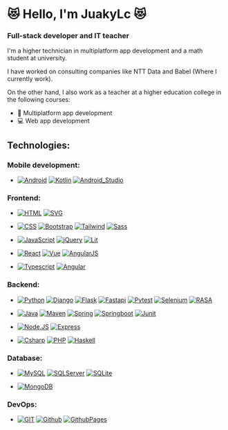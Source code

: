 # 😻 Hello, I'm JuakyLc 😻

### Full-stack developer and IT teacher

I'm a higher technician in multiplatform app development and a math student at university.

I have worked on consulting companies like NTT Data and Babel (Where I currently work). 

On the other hand, I also work as a teacher at a higher education college in the following courses:
- 📱 Multiplatform app development
- 💻 Web app development

## Technologies:

### Mobile development:
- [![Android](https://img.shields.io/badge/Android-3DDC84?style=for-the-badge&logo=android&logoColor=white&labelColor=101010)]()
[![Kotlin](https://img.shields.io/badge/Kotlin-7F52FF?style=for-the-badge&logo=kotlin&logoColor=white&labelColor=101010)]()
[![Android_Studio](https://img.shields.io/badge/Android_Studio-3DDC84?style=for-the-badge&logo=android-studio&logoColor=white&labelColor=101010)]()

### Frontend:
- [![HTML](https://img.shields.io/badge/Html-E34F26?style=for-the-badge&logo=HTML5&logoColor=white&labelColor=101010)]()
[![SVG](https://img.shields.io/badge/SVG-FFB13B?style=for-the-badge&logo=SVG&logoColor=white&labelColor=101010)]()

- [![CSS](https://img.shields.io/badge/CSS-1572B6?style=for-the-badge&logo=CSS3&logoColor=white&labelColor=101010)]()
[![Bootstrap](https://img.shields.io/badge/Bootstrap-7952B3?style=for-the-badge&logo=Bootstrap&logoColor=white&labelColor=101010)]()
[![Tailwind](https://img.shields.io/badge/Tailwind-06B6D4?style=for-the-badge&logo=Tailwind%20CSS&logoColor=white&labelColor=101010)]()
[![Sass](https://img.shields.io/badge/Sass-CC6699?style=for-the-badge&logo=Sass&logoColor=white&labelColor=101010)]()

- [![JavaScript](https://img.shields.io/badge/JavaScript-F7DF1E?style=for-the-badge&logo=javascript&logoColor=white&labelColor=101010)]()
[![jQuery](https://img.shields.io/badge/jQuery-0769AD?style=for-the-badge&logo=jQuery&logoColor=white&labelColor=101010)]()
[![Lit](https://img.shields.io/badge/Lit-324FFF?style=for-the-badge&logo=Lit&logoColor=white&labelColor=101010)]()

- [![React](https://img.shields.io/badge/React-61DAFB?style=for-the-badge&logo=React&logoColor=white&labelColor=101010)]()
[![Vue](https://img.shields.io/badge/Vue.js-4FC08D?style=for-the-badge&logo=Vue.js&logoColor=white&labelColor=101010)]()
[![AngularJS](https://img.shields.io/badge/AngularJS-E23237?style=for-the-badge&logo=AngularJS&logoColor=white&labelColor=101010)]()

- [![Typescript](https://img.shields.io/badge/Typescript-3178C6?style=for-the-badge&logo=TypeScript&logoColor=white&labelColor=101010)]()
[![Angular](https://img.shields.io/badge/Angular-DD0031?style=for-the-badge&logo=Angular&logoColor=white&labelColor=101010)]()

### Backend:
- [![Python](https://img.shields.io/badge/Python-3776AB?style=for-the-badge&logo=python&logoColor=white&labelColor=101010)]()
[![Django](https://img.shields.io/badge/Django-092E20?style=for-the-badge&logo=Django&logoColor=white&labelColor=101010)]()
[![Flask](https://img.shields.io/badge/Flask-000000?style=for-the-badge&logo=flask&logoColor=white&labelColor=101010)]()
[![Fastapi](https://img.shields.io/badge/Fastapi-009688?style=for-the-badge&logo=Fastapi&logoColor=white&labelColor=101010)]()
[![Pytest](https://img.shields.io/badge/Pytest-0A9EDC?style=for-the-badge&logo=Pytest&logoColor=white&labelColor=101010)]()
[![Selenium](https://img.shields.io/badge/Selenium-43B02A?style=for-the-badge&logo=Selenium&logoColor=white&labelColor=101010)]()
[![RASA](https://img.shields.io/badge/RASA-5A17EE?style=for-the-badge&logo=Rasa&logoColor=white&labelColor=101010)]()

- [![Java](https://img.shields.io/badge/Java-DD0031?style=for-the-badge&logo=IntelliJ%20IDEA&logoColor=white&labelColor=101010)]()
[![Maven](https://img.shields.io/badge/Maven-007396?style=for-the-badge&logo=Apache%20Maven&logoColor=white&labelColor=101010)]()
[![Spring](https://img.shields.io/badge/Spring-6DB33F?style=for-the-badge&logo=Spring&logoColor=white&labelColor=101010)]()
[![Springboot](https://img.shields.io/badge/Springboot-6DB33F?style=for-the-badge&logo=Spring%20Boot&logoColor=white&labelColor=101010)]()
[![Junit](https://img.shields.io/badge/Junit-6DB33F?style=for-the-badge&logo=JUnit5&logoColor=white&labelColor=101010)]()

- [![Node.JS](https://img.shields.io/badge/Node.JS-339933?style=for-the-badge&logo=node.js&logoColor=white&labelColor=101010)]()
[![Express](https://img.shields.io/badge/Express-000000?style=for-the-badge&logo=express&logoColor=white&labelColor=101010)]()

- [![Csharp](https://img.shields.io/badge/C%20Sharp-239120?style=for-the-badge&logo=c-sharp&logoColor=white&labelColor=101010)]()
[![PHP](https://img.shields.io/badge/Php-777BB4?style=for-the-badge&logo=PHP&logoColor=white&labelColor=101010)]()
[![Haskell](https://img.shields.io/badge/Haskell-5D4F85?style=for-the-badge&logo=Haskell&logoColor=white&labelColor=101010)]()

### Database:
- [![MySQL](https://img.shields.io/badge/MySQL-4479A1?style=for-the-badge&logo=mysql&logoColor=white&labelColor=101010)]()
[![SQLServer](https://img.shields.io/badge/SQL%20Server-CC2927?style=for-the-badge&logo=Microsoft-SQL-Server&logoColor=white&labelColor=101010)]()
[![SQLite](https://img.shields.io/badge/SQLite-003B57?style=for-the-badge&logo=SQLite&logoColor=white&labelColor=101010)]()

- [![MongoDB](https://img.shields.io/badge/MongoDB-47A248?style=for-the-badge&logo=mongodb&logoColor=white&labelColor=101010)]()

### DevOps:
- [![GIT](https://img.shields.io/badge/GIT-F05032?style=for-the-badge&logo=GIT&logoColor=white&labelColor=101010)]()
[![Github](https://img.shields.io/badge/Github-181717?style=for-the-badge&logo=github&logoColor=white&labelColor=101010)]()
[![GithubPages](https://img.shields.io/badge/GithubPages-222222?style=for-the-badge&logo=GitHub-Pages&logoColor=white&labelColor=101010)]()